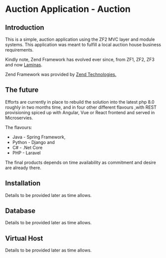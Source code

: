 Auction Application - Auction
=============================

Introduction
------------
This is a simple, auction application using the ZF2 MVC layer and module
systems. This application was meant to fulfill a local auction house business requirements.

Kindly note, Zend Framework has evolved ever since, from ZF1, ZF2, ZF3 and now [Laminas](https://getlaminas.org "Laminas's Homepage"). 

Zend Framework was provided by [Zend Technologies.](https://framework.zend.com/ "Zend Framework's Homepage")

The future
-----------
Efforts are currently in place to rebuild the solution into the latest php 8.0 roughly in two months time, and in four other different flavours ,with REST provisioning spiced up with Angular, Vue or React frontend and served in Microservies.

The flavours:

* Java - Spring Framework, 
* Python - Django and 
* C# - .Net Core
* PHP - Laravel

The final products depends on time availability as commitment and desire are already there.


Installation
------------

Details to be provided later as time allows.


Database
--------
Details to be provided later as time allows.

Virtual Host
------------
Details to be provided later as time allows.


